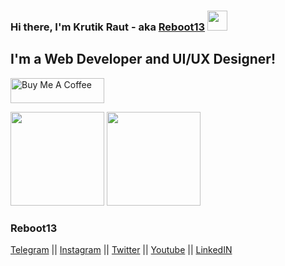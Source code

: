 ### Hi there, I'm Krutik Raut - aka [Reboot13][website] <img src="https://github.com/blackcater/blackcater/raw/master/images/Hi.gif" height="32" />
## I'm a Web Developer and UI/UX Designer!

<a href="https://www.buymeacoffee.com/reboot13" target="_blank"><img src="https://cdn.buymeacoffee.com/buttons/v2/default-yellow.png" alt="Buy Me A Coffee" height=40px width=150px ></a>

<img height="150px" src="https://github-readme-stats.vercel.app/api?username=reboot13-git&show_icons=true&hide_title=true&count_private=true" />	<img height="150px" src="https://github-readme-stats.vercel.app/api/top-langs/?username=reboot13-git" />	
</a>

[website]:https://reboot13.hashnode.dev/
[linkedin]:https://www.linkedin.com/in/krutik-raut-042b6b1ab/
[stackoverflow]:https://stackoverflow.com/users/13613400/krutik-raut
[telegram]:https://telegram.me/reboot13
[twitter]:https://twitter.com/krutik013
[instagram]:https://instagram.com/reboot13.dev


### Reboot13

[Telegram](https://telegram.me/reboot13_dev) || [Instagram](https://instagram.com/reboot13_dev) || [Twitter](https://twitter.com/reboot13_dev) || [Youtube](https://youtube.com/krutikraut) || [LinkedIN](https://linkedin.com/in/reboot13)

